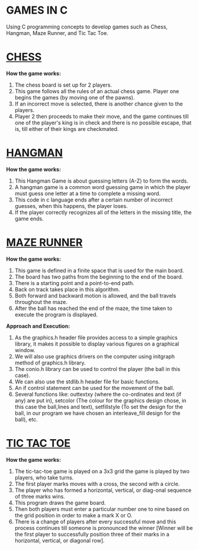 # GAMES IN C
Using C programming concepts to develop games such as Chess, Hangman, Maze Runner, and Tic Tac Toe.

# [CHESS](https://github.com/vasudevpooja/Games-using-C-Programming/blob/main/Chess/Chess.c)

**How the game works:**
1.  The chess board is set up for 2 players.
2.  This game follows all the rules of an actual chess game. Player one begins the games (by moving one of the pawns).
3.  If an incorrect move is selected, there is another chance given to the players.
4.  Player 2 then proceeds to make their move, and the game continues till one of the  player's king is in check and there is no possible escape, that is, till either of their kings are checkmated.


# [HANGMAN](https://github.com/vasudevpooja/Games-using-C-Programming/blob/main/Hangman/Hangman.c)

**How the game works:**
1. This Hangman Game is about guessing letters (A-Z) to form the words. 
2. A hangman game is a common word guessing game in which the player must guess one letter at a time to complete a missing word.
3. This code in c language ends after a certain number of incorrect guesses, when this happens, the player loses. 
4. If the player correctly recognizes all of the letters in the missing title, the game ends. 


# [MAZE RUNNER](https://github.com/vasudevpooja/Games-using-C-Programming/blob/main/Maze%20Runner/Maze%20Runner.c)

**How the game works:**
1.  This game is defined in a finite space that is used for the main board. 
2.  The board has two paths from the beginning to the end of the board. 
3.  There is a starting point and a point-to-end path. 
4.  Back on track takes place in this algorithm.
5.  Both forward and backward motion is allowed, and the ball travels throughout the maze. 
6.  After the ball has reached the end of the maze, the time taken to execute the program is displayed.

**Approach and Execution:** 
1. As the graphics.h header file provides access to a simple graphics library, it makes it possible to display various figures on a graphical window.
2. We will also use graphics drivers on the computer using initgraph method of graphics.h library.
3. The conio.h library can be used to control the player (the ball in this case).
4. We can also use the stdlib.h header file for basic functions.
5. An if control statement can be used for the movement of the ball.
6. Several functions like: outtextxy (where the co-ordinates and text (if any) are put in), setcolor (The colour for the graphics design chose, in this case the ball,lines and text), setfillstyle (To set the design for the ball, in our program we have chosen an interleave_fill design for the ball), etc.


# [TIC TAC TOE](https://github.com/vasudevpooja/Games-using-C-Programming/blob/main/Tic%20Tac%20Toe/Tic%20Tac%20Toe.c)

**How the game works:**
1.  The tic-tac-toe game is played on a 3x3 grid the game is played by two players, who take turns. 
2.  The first player marks moves with a cross, the second with a circle. 
3.  The player who has formed a horizontal, vertical, or diag-onal sequence of three marks wins. 
4.  This program draws the game board.
5.  Then both players must enter a particular number one to nine based on the grid position in order to make a mark X or O.
6.  There is a change of players after every successful move and this process continues till someone is pronounced the winner 
[Winner will be the first player to successfully position three of their marks in a horizontal, vertical, or diagonal row].
